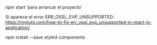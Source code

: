 npm start 'para arrancar el proyecto'

Si aparece el error ERR_OSSL_EVP_UNSUPPORTED: https://roytuts.com/how-to-fix-err_ossl_evp_unsupported-in-react-js-application/

npm install --save styled-components